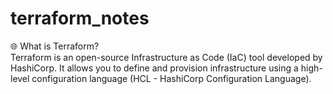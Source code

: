 # terraform_notes

🌐 What is Terraform? <br>
Terraform is an open-source Infrastructure as Code (IaC) tool developed by HashiCorp. It allows you to define and provision infrastructure using a high-level configuration language (HCL - HashiCorp Configuration Language).

